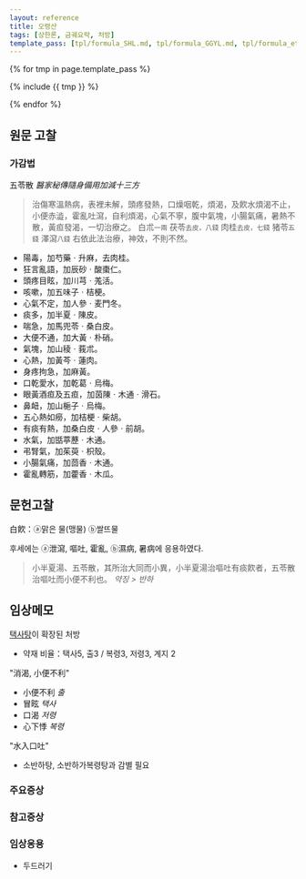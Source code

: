 ```yaml
---
layout: reference
title: 오령산
tags: [상한론, 금궤요략, 처방]
template_pass: [tpl/formula_SHL.md, tpl/formula_GGYL.md, tpl/formula_etc.md]
---
```



{% for tmp in page.template_pass %}

{% include {{ tmp }} %}

{% endfor %}

## 원문 고찰

### 가감법

五苓散 _醫家秘傳隨身備用加減十三方_

> 治傷寒溫熱病，表裡未解，頭疼發熱，口燥咽乾，煩渴，及飮水煩渴不止，小便赤澁，霍亂吐瀉，自利煩渴，心氣不寧，腹中氣塊，小腸氣痛，暑熱不散，黃疸發渴，一切治療之。
> 白朮<small>一兩</small>	茯苓<small>去皮，八錢</small>	肉桂<small>去皮，七錢</small>	猪苓<small>五錢</small>	澤瀉<small>八錢</small>
> 右依此法治療，神效，不則不然。

* 陽毒，加芍藥ㆍ升麻，去肉桂。
* 狂言亂語，加辰砂ㆍ酸棗仁。
* 頭疼目眩，加川芎ㆍ羗活。
* 咳嗽，加五味子ㆍ桔梗。
* 心氣不定，加人參ㆍ麦門冬。
* 痰多，加半夏ㆍ陳皮。
* 喘急，加馬兜苓ㆍ桑白皮。
* 大便不通，加大黃ㆍ朴硝。
* 氣塊，加山稜ㆍ莪朮。
* 心熱，加黃芩ㆍ蓮肉。
* 身疼拘急，加麻黃。
* 口乾愛水，加乾葛ㆍ烏梅。
* 眼黃酒疸及五疸，加茵陳ㆍ木通ㆍ滑石。
* 鼻衄，加山梔子ㆍ烏梅。
* 五心熱如癆，加桔梗ㆍ柴胡。
* 有痰有熱，加桑白皮ㆍ人參ㆍ前胡。
* 水氣，加甛葶藶ㆍ木通。
* 弔腎氣，加茱萸ㆍ枳殼。
* 小腸氣痛，加茴香ㆍ木通。
* 霍亂轉筋，加藿香ㆍ木瓜。


## 문헌고찰

白飮：ⓐ맑은 물(맹물) ⓑ쌀뜨물

후세에는 ⓐ泄瀉, 嘔吐, 霍亂, ⓑ濕病, 暑病에 응용하였다.

> 小半夏湯、五苓散，其所治大同而小異，小半夏湯治嘔吐有痰飮者，五苓散治嘔吐而小便不利也。 _약징 > 반하_

## 임상메모

[택사탕]( {{site.formulaurl}}/택사탕 )이 확장된 처방
* 약재 비율：택사5, 출3 / 복령3, 저령3, 계지 2

"消渴, 小便不利"
* 小便不利 _출_
* 冒眩 _택사_
* 口渴 _저령_
* 心下悸 _복령_

"水入口吐"
* 소반하탕, 소반하가복령탕과 감별 필요


### 주요증상


### 참고증상

### 임상응용

* 두드러기
